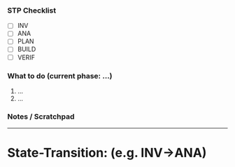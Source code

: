 <!--
This documentation is licensed under the MIT License.
See LICENSE-MIT for details.
-->

<!--
Claude Code Task Instruction – TEMPLATE

Rename/Copy to `claude-code-instruction-<task-id>.md` **in your working tree**
and fill the blanks for each turn.  The file is git-ignored by default so it
won’t enter commits; it merely helps you keep the STP checklist in sync.
-->

### STP Checklist

- [ ] INV
- [ ] ANA
- [ ] PLAN
- [ ] BUILD
- [ ] VERIF

### What to do (current phase: …)

1. …
2. …

### Notes / Scratchpad

<optional>

---

# State-Transition: (e.g. INV→ANA)
